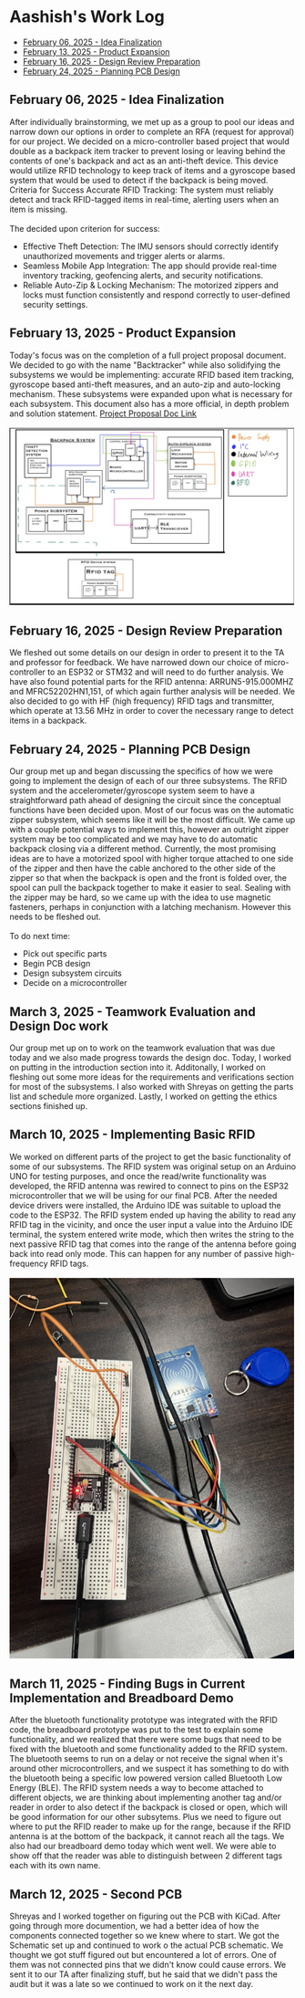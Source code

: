 # Aashish's Work Log

- [February 06, 2025 - Idea Finalization](#entry0)
- [February 13, 2025 - Product Expansion](#entry1)
- [February 16, 2025 - Design Review Preparation](#entry2)
- [February 24, 2025 - Planning PCB Design](#entry3)

## February 06, 2025 - Idea Finalization <a name="entry0"></a>
After individually brainstorming, we met up as a group to pool our ideas and narrow down our options in order to complete an RFA (request for approval) for our project. We decided on a micro-controller based project that would double as a backpack item tracker to prevent losing or leaving behind the contents of one's backpack and act as an anti-theft device. This device would utilize RFID technology to keep track of items and a gyroscope based system that would be used to detect if the backpack is being moved. Criteria for Success Accurate RFID Tracking: The system must reliably detect and track RFID-tagged items in real-time, alerting users when an item is missing. 
\
\
The decided upon criterion for success:
- Effective Theft Detection: The IMU sensors should correctly identify unauthorized movements and trigger alerts or alarms.
- Seamless Mobile App Integration: The app should provide real-time inventory tracking, geofencing alerts, and security notifications.
- Reliable Auto-Zip & Locking Mechanism: The motorized zippers and locks must function consistently and respond correctly to user-defined security settings.

## February 13, 2025 - Product Expansion <a name="entry1"></a>
Today's focus was on the completion of a full project proposal document. We decided to go with the name "Backtracker" while also solidifying the subsystems we would be implementing: accurate RFID based item tracking, gyroscope based anti-theft measures, and an auto-zip and auto-locking mechanism. These subsystems were expanded upon what is necessary for each subsystem. This document also has a more official, in depth problem and solution statement. [Project Proposal Doc Link](https://docs.google.com/document/d/1oT1uViF3huYhxj1f5n7ijpcLWG28EtPaLmi4j_PiVDU/edit?tab=t.0)
\
\
<img src="blockdiagram.png" alt="drawing" width="500"/>

## February 16, 2025 - Design Review Preparation <a name="entry2"></a>
We fleshed out some details on our design in order to present it to the TA and professor for feedback. We have narrowed down our choice of micro-controller to an ESP32 or STM32 and will need to do further analysis. We have also found potential parts for the RFID antenna: ARRUN5-915.000MHZ and MFRC52202HN1,151, of which again further analysis will be needed. We also decided to go with HF (high frequency) RFID tags and transmitter, which operate at 13.56 MHz in order to cover the necessary range to detect items in a backpack.

## February 24, 2025 - Planning PCB Design <a name="entry3"></a>
Our group met up and began discussing the specifics of how we were going to implement the design of each of our three subsystems. The RFID system and the accelerometer/gyroscope system seem to have a straightforward path ahead of designing the circuit since the conceptual functions have been decided upon. Most of our focus was on the automatic zipper subsystem, which seems like it will be the most difficult. We came up with a couple potential ways to implement this, however an outright zipper system may be too complicated and we may have to do automatic backpack closing via a different method.
Currently, the most promising ideas are to have a motorized spool with higher torque attached to one side of the zipper and then have the cable anchored to the other side of the zipper so that when the backpack is open and the front is folded over, the spool can pull the backpack together to make it easier to seal.
Sealing with the zipper may be hard, so we came up with the idea to use magnetic fasteners, perhaps in conjunction with a latching mechanism. However this needs to be fleshed out.
\
\
To do next time:
- Pick out specific parts
- Begin PCB design
- Design subsystem circuits
- Decide on a microcontroller

## March 3, 2025 - Teamwork Evaluation and Design Doc work <a name="entry4"></a>
Our group met up on to work on the teamwork evaluation that was due today and we also made progress towards the design doc. Today, I worked on putting in the introduction section into it. Additonally, I worked on fleshing out some more ideas for the requirements and verifications section for most of the subsystems. I also worked with Shreyas on getting the parts list and schedule more organized. Lastly, I worked on getting the ethics sections finished up.

## March 10, 2025 - Implementing Basic RFID <a name="entry5"></a>
We worked on different parts of the project to get the basic functionality of some of our subsystems. The RFID system was original setup on an Arduino UNO for testing purposes, and once the read/write functionality was developed, the RFID antenna was rewired to connect to pins on the ESP32 microcontroller that we will be using for our final PCB. After the needed device drivers were installed, the Arduino IDE was suitable to upload the code to the ESP32. The RFID system ended up having the ability to read any RFID tag in the vicinity, and once the user input a value into the Arduino IDE terminal, the system entered write mode, which then writes the string to the next passive RFID tag that comes into the range of the antenna before going back into read only mode. This can happen for any number of passive high-frequency RFID tags.
\
\
<img src="esp32-rfid.png" alt="drawing" width="500"/>

## March 11, 2025 - Finding Bugs in Current Implementation and Breadboard Demo <a name="entry6"></a>
After the bluetooth functionality prototype was integrated with the RFID code, the breadboard prototype was put to the test to explain some functionality, and we realized that there were some bugs that need to be fixed with the bluetooth and some functionality added to the RFID system. The bluetooth seems to run on a delay or not receive the signal when it's around other microcontrollers, and we suspect it has something to do with the bluetooth being a specific low powered version called Bluetooth Low Energy (BLE). The RFID system needs a way to become attached to different objects, we are thinking about implementing another tag and/or reader in order to also detect if the backpack is closed or open, which will be good information for our other subsytems. Plus we need to figure out where to put the RFID reader to make up for the range, because if the RFID antenna is at the bottom of the backpack, it cannot reach all the tags. 
We also had our breadboard demo today which went well. We were able to show off that the reader was able to distinguish between 2 different tags each with its own name. 

## March 12, 2025 - Second PCB <a name="entry7"></a>
Shreyas and I worked together on figuring out the PCB with KiCad. After going through more documention, we had a better idea of how the components connected together so we knew where to start. We got the Schematic set up and continued to work o the actual PCB schematic. We thought we got stuff figured out but encountered a lot of errors. One of them was not connected pins that we didn't know could cause errors. We sent it to our TA after finalizing stuff, but he said that we didn't pass the audit but it was a late so we continued to work on it the next day. 


